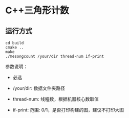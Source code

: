 # C++三角形计数

## 运行方式

```shell
cd build
cmake ..
make
./mesongcount /your/dir thread-num if-print
```

参数说明：

- 必选

- /your/dir: 数据文件夹路径

- thread-num: 线程数，根据机器核心数取值

- if-print: 范围: 0/1，是否打印构建的图，建议不打印大图
